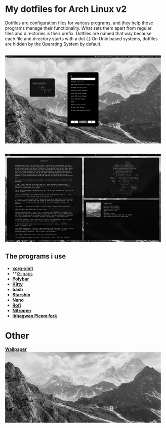 # My dotfiles for Arch Linux v2

Dotfiles are configuration files for various programs, and they help those programs manage their functionality. What sets them apart from regular files and directories is their prefix. Dotfiles are named that way because each file and directory starts with a dot (.) On Unix based systems, dotfiles are hidden by the Operating System by default.
## ![Screenshot](Pictures/1.png)
## ![Screenshot](Pictures/2.png)
## The programs i use
- **[xorg-xinit](https://archlinux.org/packages/extra/x86_64/xorg-xinit/)**
- **[i3-gaps](https://github.com/Airblader/i3)
- **[Polybar](https://github.com/polybar/polybar)**
- **[Kitty](https://github.com/kovidgoyal/kitty)**
- **bash**
- **[Starship](https://github.com/starship/starship)**
- **Nano**
- **[Rofi](https://github.com/davatorium/rofi)**
- **[Nitrogen](https://archlinux.org/packages/extra/x86_64/nitrogen/)**
- **[ibhagwan Picom fork](https://github.com/ibhagwan/picom)**
# Other
**[Wallpaper](https://www.artstation.com/artwork/QrvZal)**
![Wallpaper](Pictures/Wallpaper.jpg)
